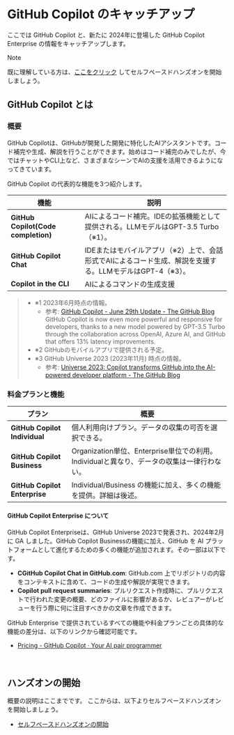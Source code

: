 # GitHub Copilot のキャッチアップ

ここでは GitHub Copilot と、新たに 2024年に登場した GitHub Copilot Enterprise の情報をキャッチアップします。  

> [!NOTE]
> 既に理解している方は、[ここをクリック](./README.md) してセルフペースドハンズオンを開始しましょう。

## GitHub Copilot とは

### 概要

GitHub Copilotは、GitHubが開発した開発に特化したAIアシスタントです。コード補完や生成、解説を行うことができます。始めはコード補完のみでしたが、今ではチャットやCLI上など、さまざまなシーンでAIの支援を活用できるようになってきています。

GitHub Copilot の代表的な機能を3つ紹介します。

機能 | 説明
---- | ----
**GitHub Copilot(Code completion)** | AIによるコード補完。IDEの拡張機能として提供される。LLMモデルはGPT-3.5 Turbo（※1）。
**GitHub Copilot Chat** | IDEまたはモバイルアプリ（※2）上で、会話形式でAIによるコード生成、解説を支援する。LLMモデルはGPT-4（※3）。
**Copilot in the CLI** | AIによるコマンドの生成支援

> - ※1 2023年6月時点の情報。
>   - 参考: [GitHub Copilot - June 29th Update - The GitHub Blog](https://github.blog/changelog/2023-06-29-copilot-june-2023-update/#code-completion-improvements)  
>   GitHub Copilot is now even more powerful and responsive for developers, thanks to a new model powered by GPT-3.5 Turbo through the collaboration across OpenAI, Azure AI, and GitHub that offers 13% latency improvements.
> - ※2 GitHubのモバイルアプリで提供される予定。
> - ※3 GitHub Universe 2023 (2023年11月) 時点の情報。
>   - 参考: [Universe 2023: Copilot transforms GitHub into the AI-powered developer platform - The GitHub Blog](https://github.blog/2023-11-08-universe-2023-copilot-transforms-github-into-the-ai-powered-developer-platform/)

### 料金プランと機能

プラン | 概要
----|----
**GitHub Copilot Individual** | 個人利用向けプラン。データの収集の可否を選択できる。
**GitHub Copilot Business** | Organization単位、Enterprise単位での利用。Individualと異なり、データの収集は一律行わない。
**GitHub Copilot Enterprise** | Individual/Business の機能に加え、多くの機能を提供。詳細は後述。

#### GitHub Copilot Enterprise について

GitHub Copilot Enterpriseは、GitHub Universe 2023で発表され、2024年2月に GA しました。GitHub Copilot Businessの機能に加え、GitHub を AI プラットフォームとして進化するための多くの機能が追加されます。その一部は以下です。

- **CGitHub Copilot Chat in GitHub.com**: GitHub.com 上でリポジトリの内容をコンテキストに含めて、コードの生成や解説が実現できます。
- **Copilot pull request summaries**: プルリクエスト作成時に、プルリクエストで行われた変更の概要、どのファイルに影響があるか、レビュアーがレビューを行う際に何に注目すべきかの文章を作成できます。

GitHub Enterprise で提供されているすべての機能や料金プランごとの具体的な機能の差分は、以下のリンクから確認可能です。

- [Pricing - GitHub Copilot · Your AI pair programmer](https://github.com/features/copilot#pricing)

<br>

## ハンズオンの開始

概要の説明はここまでです。
ここからは、以下よりセルフペースドハンズオンを開始しましょう。

- [セルフペースドハンズオンの開始](./README.md)
